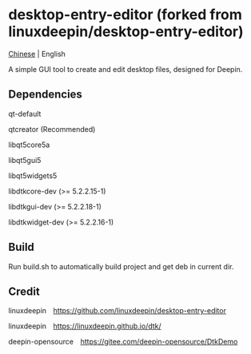 # desktop-entry-editor (forked from linuxdeepin/desktop-entry-editor)

[Chinese](https://gitee.com/deepin-opensource/desktop-entry-editor) | English

A simple GUI tool to create and edit desktop files, designed for Deepin.

## Dependencies

qt-default

qtcreator (Recommended)

libqt5core5a

libqt5gui5

libqt5widgets5

libdtkcore-dev (>= 5.2.2.15-1)

libdtkgui-dev (>= 5.2.2.18-1)

libdtkwidget-dev (>= 5.2.2.16-1)

## Build

Run build.sh to automatically build project and get deb in current dir.

## Credit

linuxdeepin&emsp;<https://github.com/linuxdeepin/desktop-entry-editor>

linuxdeepin&emsp;<https://linuxdeepin.github.io/dtk/>

deepin-opensource&emsp;<https://gitee.com/deepin-opensource/DtkDemo>
